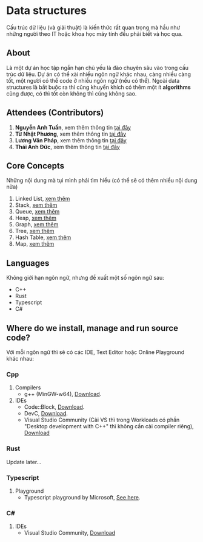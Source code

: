 # Data structures
Cấu trúc dữ liệu (và giải thuật) là kiến thức rất quan trọng mà hầu như những người theo IT hoặc khoa học máy tính đều phải biết và học qua.

## About
Là một dự án học tập ngắn hạn chủ yếu là đào chuyên sâu vào trong cấu trúc dữ liệu. Dự án có thể xài nhiều ngôn ngữ khác nhau, càng nhiều càng tốt, một người có thể code ở nhiều ngôn ngữ (nếu có thể).
Ngoài data structures là bắt buộc ra thì cũng khuyến khích có thêm một ít __algorithms__ cũng được, có thì tốt còn không thì cũng không sao.

## Attendees (Contributors)
1. __Nguyễn Anh Tuấn__, xem thêm thông tin [tại đây](https://github.com/NguyenAnhTuan1912)
2. __Từ Nhật Phương__, xem thêm thông tin [tại đây](https://github.com/phapdev)
3. __Lương Văn Pháp__, xem thêm thông tin [tại đây](https://github.com/FromSunNews)
4. __Thái Anh Đức__, xem thêm thông tin [tại đây](https://github.com/ThaiAnhDuc02)

## Core Concepts
Những nội dung mà tụi mình phải tìm hiểu (có thể sẽ có thêm nhiều nội dung nữa)
1. Linked List, [xem thêm](/linked_list)
2. Stack, [xem thêm](/stack)
3. Queue, [xem thêm](/queue)
4. Heap, [xem thêm](/heap)
5. Graph, [xem thêm](/graph)
6. Tree, [xem thêm](/tree)
7. Hash Table, [xem thêm](/hash_table)
8. Map, [xem thêm](/map)

## Languages
Không giới hạn ngôn ngữ, nhưng đề xuất một số ngôn ngữ sau:
- C++
- Rust
- Typescript
- C#

## Where do we install, manage and run source code?
Với mỗi ngôn ngữ thì sẽ có các IDE, Text Editor hoặc Online Playground khác nhau:
### Cpp
1. Compilers
   - g++ (MinGW-w64), [Download](https://www.mingw-w64.org/downloads/).
2. IDEs
   - Code::Block, [Download](https://www.codeblocks.org/downloads/).
   - DevC, [Download](https://www.bloodshed.net/).
   - Visual Studio Community (Cài VS thì trong Workloads có phần "Desktop development with C++" thì không cần cài compiler riêng), [Download](https://visualstudio.microsoft.com/vs/community/)
### Rust
Update later...
### Typescript
1. Playground
   - Typescript playground by Microsoft, [See here](https://www.typescriptlang.org/play).
### C#
1. IDEs
   - Visual Studio Community, [Download](https://visualstudio.microsoft.com/vs/community/)